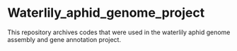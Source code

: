 # Waterlily_aphid_genome_project
This repository archives codes that were used in the waterlily aphid genome assembly and gene annotation project.

